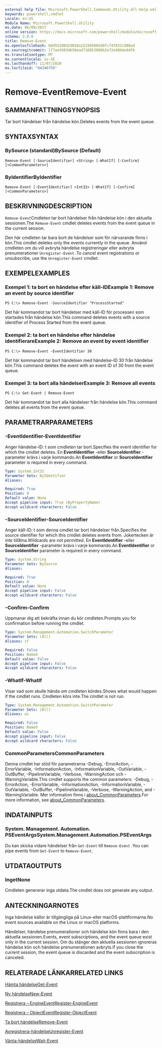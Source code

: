 ```yaml
---
external help file: Microsoft.PowerShell.Commands.Utility.dll-Help.xml
keywords: powershell,cmdlet
Locale: en-US
Module Name: Microsoft.PowerShell.Utility
ms.date: 06/09/2017
online version: https://docs.microsoft.com/powershell/module/microsoft.powershell.utility/remove-event?view=powershell-7&WT.mc_id=ps-gethelp
schema: 2.0.0
title: Remove-Event
ms.openlocfilehash: 0dd55280d2d010a151945065d0fcf4f032c980ad
ms.sourcegitcommit: 177ae45034b58ead716853096b2e72e4864e6df6
ms.translationtype: MT
ms.contentlocale: sv-SE
ms.lasthandoff: 11/07/2020
ms.locfileid: "94346759"
---
```

# <span data-ttu-id="d45bc-103">Remove-Event</span><span class="sxs-lookup"><span data-stu-id="d45bc-103">Remove-Event</span></span>

## <span data-ttu-id="d45bc-104">SAMMANFATTNING</span><span class="sxs-lookup"><span data-stu-id="d45bc-104">SYNOPSIS</span></span>
<span data-ttu-id="d45bc-105">Tar bort händelser från händelse kön.</span><span class="sxs-lookup"><span data-stu-id="d45bc-105">Deletes events from the event queue.</span></span>

## <span data-ttu-id="d45bc-106">SYNTAX</span><span class="sxs-lookup"><span data-stu-id="d45bc-106">SYNTAX</span></span>

### <span data-ttu-id="d45bc-107">BySource (standard)</span><span class="sxs-lookup"><span data-stu-id="d45bc-107">BySource (Default)</span></span>

```
Remove-Event [-SourceIdentifier] <String> [-WhatIf] [-Confirm] [<CommonParameters>]
```

### <span data-ttu-id="d45bc-108">ByIdentifier</span><span class="sxs-lookup"><span data-stu-id="d45bc-108">ByIdentifier</span></span>

```
Remove-Event [-EventIdentifier] <Int32> [-WhatIf] [-Confirm] [<CommonParameters>]
```

## <span data-ttu-id="d45bc-109">BESKRIVNING</span><span class="sxs-lookup"><span data-stu-id="d45bc-109">DESCRIPTION</span></span>

<span data-ttu-id="d45bc-110">`Remove-Event`Cmdleten tar bort händelser från händelse kön i den aktuella sessionen.</span><span class="sxs-lookup"><span data-stu-id="d45bc-110">The `Remove-Event` cmdlet deletes events from the event queue in the current session.</span></span>

<span data-ttu-id="d45bc-111">Den här cmdleten tar bara bort de händelser som för närvarande finns i kön.</span><span class="sxs-lookup"><span data-stu-id="d45bc-111">This cmdlet deletes only the events currently in the queue.</span></span> <span data-ttu-id="d45bc-112">Använd cmdleten om du vill avbryta händelse registreringar eller avbryta prenumerationer `Unregister-Event` .</span><span class="sxs-lookup"><span data-stu-id="d45bc-112">To cancel event registrations or unsubscribe, use the `Unregister-Event` cmdlet.</span></span>

## <span data-ttu-id="d45bc-113">EXEMPEL</span><span class="sxs-lookup"><span data-stu-id="d45bc-113">EXAMPLES</span></span>

### <span data-ttu-id="d45bc-114">Exempel 1: ta bort en händelse efter käll-ID</span><span class="sxs-lookup"><span data-stu-id="d45bc-114">Example 1: Remove an event by source identifier</span></span>

```
PS C:\> Remove-Event -SourceIdentifier "ProcessStarted"
```

<span data-ttu-id="d45bc-115">Det här kommandot tar bort händelser med käll-ID för processen som startades från händelse kön.</span><span class="sxs-lookup"><span data-stu-id="d45bc-115">This command deletes events with a source identifier of Process Started from the event queue.</span></span>

### <span data-ttu-id="d45bc-116">Exempel 2: ta bort en händelse efter händelse identifierare</span><span class="sxs-lookup"><span data-stu-id="d45bc-116">Example 2: Remove an event by event identifier</span></span>

```
PS C:\> Remove-Event -EventIdentifier 30
```

<span data-ttu-id="d45bc-117">Det här kommandot tar bort händelsen med händelse-ID 30 från händelse kön.</span><span class="sxs-lookup"><span data-stu-id="d45bc-117">This command deletes the event with an event ID of 30 from the event queue.</span></span>

### <span data-ttu-id="d45bc-118">Exempel 3: ta bort alla händelser</span><span class="sxs-lookup"><span data-stu-id="d45bc-118">Example 3: Remove all events</span></span>

```
PS C:\> Get-Event | Remove-Event
```

<span data-ttu-id="d45bc-119">Det här kommandot tar bort alla händelser från händelse kön.</span><span class="sxs-lookup"><span data-stu-id="d45bc-119">This command deletes all events from the event queue.</span></span>

## <span data-ttu-id="d45bc-120">PARAMETRAR</span><span class="sxs-lookup"><span data-stu-id="d45bc-120">PARAMETERS</span></span>

### <span data-ttu-id="d45bc-121">-EventIdentifier</span><span class="sxs-lookup"><span data-stu-id="d45bc-121">-EventIdentifier</span></span>

<span data-ttu-id="d45bc-122">Anger händelse-ID: t som cmdleten tar bort.</span><span class="sxs-lookup"><span data-stu-id="d45bc-122">Specifies the event identifier for which the cmdlet deletes.</span></span> <span data-ttu-id="d45bc-123">En **EventIdentifier** -eller **SourceIdentifier** -parameter krävs i varje kommando.</span><span class="sxs-lookup"><span data-stu-id="d45bc-123">An **EventIdentifier** or **SourceIdentifier** parameter is required in every command.</span></span>

```yaml
Type: System.Int32
Parameter Sets: ByIdentifier
Aliases:

Required: True
Position: 0
Default value: None
Accept pipeline input: True (ByPropertyName)
Accept wildcard characters: False
```

### <span data-ttu-id="d45bc-124">-SourceIdentifier</span><span class="sxs-lookup"><span data-stu-id="d45bc-124">-SourceIdentifier</span></span>

<span data-ttu-id="d45bc-125">Anger käll-ID: t som denna cmdlet tar bort händelser från.</span><span class="sxs-lookup"><span data-stu-id="d45bc-125">Specifies the source identifier for which this cmdlet deletes events from.</span></span> <span data-ttu-id="d45bc-126">Jokertecken är inte tillåtna.</span><span class="sxs-lookup"><span data-stu-id="d45bc-126">Wildcards are not permitted.</span></span> <span data-ttu-id="d45bc-127">En **EventIdentifier** -eller **SourceIdentifier** -parameter krävs i varje kommando.</span><span class="sxs-lookup"><span data-stu-id="d45bc-127">An **EventIdentifier** or **SourceIdentifier** parameter is required in every command.</span></span>

```yaml
Type: System.String
Parameter Sets: BySource
Aliases:

Required: True
Position: 0
Default value: None
Accept pipeline input: False
Accept wildcard characters: False
```

### <span data-ttu-id="d45bc-128">-Confirm</span><span class="sxs-lookup"><span data-stu-id="d45bc-128">-Confirm</span></span>

<span data-ttu-id="d45bc-129">Uppmanar dig att bekräfta innan du kör cmdleten.</span><span class="sxs-lookup"><span data-stu-id="d45bc-129">Prompts you for confirmation before running the cmdlet.</span></span>

```yaml
Type: System.Management.Automation.SwitchParameter
Parameter Sets: (All)
Aliases: cf

Required: False
Position: Named
Default value: False
Accept pipeline input: False
Accept wildcard characters: False
```

### <span data-ttu-id="d45bc-130">-WhatIf</span><span class="sxs-lookup"><span data-stu-id="d45bc-130">-WhatIf</span></span>

<span data-ttu-id="d45bc-131">Visar vad som skulle hända om cmdleten kördes.</span><span class="sxs-lookup"><span data-stu-id="d45bc-131">Shows what would happen if the cmdlet runs.</span></span> <span data-ttu-id="d45bc-132">Cmdleten körs inte.</span><span class="sxs-lookup"><span data-stu-id="d45bc-132">The cmdlet is not run.</span></span>

```yaml
Type: System.Management.Automation.SwitchParameter
Parameter Sets: (All)
Aliases: wi

Required: False
Position: Named
Default value: False
Accept pipeline input: False
Accept wildcard characters: False
```

### <span data-ttu-id="d45bc-133">CommonParameters</span><span class="sxs-lookup"><span data-stu-id="d45bc-133">CommonParameters</span></span>

<span data-ttu-id="d45bc-134">Denna cmdlet har stöd för parametrarna -Debug, -ErrorAction, -ErrorVariable, -InformationAction, -InformationVariable, -OutVariable, -OutBuffer, -PipelineVariable, -Verbose, -WarningAction och -WarningVariable.</span><span class="sxs-lookup"><span data-stu-id="d45bc-134">This cmdlet supports the common parameters: -Debug, -ErrorAction, -ErrorVariable, -InformationAction, -InformationVariable, -OutVariable, -OutBuffer, -PipelineVariable, -Verbose, -WarningAction, and -WarningVariable.</span></span> <span data-ttu-id="d45bc-135">Mer information finns i [about_CommonParameters](https://go.microsoft.com/fwlink/?LinkID=113216).</span><span class="sxs-lookup"><span data-stu-id="d45bc-135">For more information, see [about_CommonParameters](https://go.microsoft.com/fwlink/?LinkID=113216).</span></span>

## <span data-ttu-id="d45bc-136">INDATA</span><span class="sxs-lookup"><span data-stu-id="d45bc-136">INPUTS</span></span>

### <span data-ttu-id="d45bc-137">System. Management. Automation. PSEventArgs</span><span class="sxs-lookup"><span data-stu-id="d45bc-137">System.Management.Automation.PSEventArgs</span></span>

<span data-ttu-id="d45bc-138">Du kan skicka vidare händelser från `Get-Event` till `Remove-Event` .</span><span class="sxs-lookup"><span data-stu-id="d45bc-138">You can pipe events from `Get-Event` to `Remove-Event`.</span></span>

## <span data-ttu-id="d45bc-139">UTDATA</span><span class="sxs-lookup"><span data-stu-id="d45bc-139">OUTPUTS</span></span>

### <span data-ttu-id="d45bc-140">Inget</span><span class="sxs-lookup"><span data-stu-id="d45bc-140">None</span></span>

<span data-ttu-id="d45bc-141">Cmdleten genererar inga utdata.</span><span class="sxs-lookup"><span data-stu-id="d45bc-141">The cmdlet does not generate any output.</span></span>

## <span data-ttu-id="d45bc-142">ANTECKNINGAR</span><span class="sxs-lookup"><span data-stu-id="d45bc-142">NOTES</span></span>

<span data-ttu-id="d45bc-143">Inga händelse källor är tillgängliga på Linux-eller macOS-plattformarna.</span><span class="sxs-lookup"><span data-stu-id="d45bc-143">No event sources available on the Linux or macOS platforms.</span></span>

<span data-ttu-id="d45bc-144">Händelser, händelse prenumerationer och händelse kön finns bara i den aktuella sessionen.</span><span class="sxs-lookup"><span data-stu-id="d45bc-144">Events, event subscriptions, and the event queue exist only in the current session.</span></span> <span data-ttu-id="d45bc-145">Om du stänger den aktuella sessionen ignoreras händelse kön och händelse prenumerationen avbryts.</span><span class="sxs-lookup"><span data-stu-id="d45bc-145">If you close the current session, the event queue is discarded and the event subscription is canceled.</span></span>

## <span data-ttu-id="d45bc-146">RELATERADE LÄNKAR</span><span class="sxs-lookup"><span data-stu-id="d45bc-146">RELATED LINKS</span></span>

[<span data-ttu-id="d45bc-147">Hämta händelse</span><span class="sxs-lookup"><span data-stu-id="d45bc-147">Get-Event</span></span>](Get-Event.md)

[<span data-ttu-id="d45bc-148">Ny händelse</span><span class="sxs-lookup"><span data-stu-id="d45bc-148">New-Event</span></span>](New-Event.md)

[<span data-ttu-id="d45bc-149">Registrera – EngineEvent</span><span class="sxs-lookup"><span data-stu-id="d45bc-149">Register-EngineEvent</span></span>](Register-EngineEvent.md)

[<span data-ttu-id="d45bc-150">Registrera – ObjectEvent</span><span class="sxs-lookup"><span data-stu-id="d45bc-150">Register-ObjectEvent</span></span>](Register-ObjectEvent.md)

[<span data-ttu-id="d45bc-151">Ta bort händelse</span><span class="sxs-lookup"><span data-stu-id="d45bc-151">Remove-Event</span></span>](Remove-Event.md)

[<span data-ttu-id="d45bc-152">Avregistrera-händelse</span><span class="sxs-lookup"><span data-stu-id="d45bc-152">Unregister-Event</span></span>](Unregister-Event.md)

[<span data-ttu-id="d45bc-153">Vänta-händelse</span><span class="sxs-lookup"><span data-stu-id="d45bc-153">Wait-Event</span></span>](Wait-Event.md)
